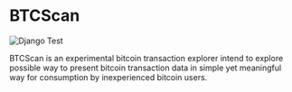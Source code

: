 # BTCScan
![Django Test](https://github.com/vinlim/btcscan/actions/workflows/django.yml/badge.svg)


BTCScan is an experimental bitcoin transaction explorer intend to explore possible way to present bitcoin transaction data in simple yet meaningful way for consumption by inexperienced bitcoin users.

